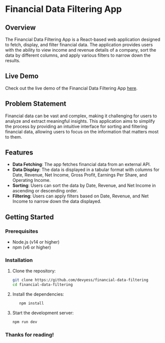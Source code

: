 # Financial Data Filtering App

## Overview

The Financial Data Filtering App is a React-based web application designed to fetch, display, and filter financial data. The application provides users with the ability to view income and revenue details of a company, sort the data by different columns, and apply various filters to narrow down the results.

## Live Demo

Check out the live demo of the Financial Data Filtering App [here](https://financial-data-filtering.vercel.app/).

## Problem Statement

Financial data can be vast and complex, making it challenging for users to analyze and extract meaningful insights. This application aims to simplify the process by providing an intuitive interface for sorting and filtering financial data, allowing users to focus on the information that matters most to them.

## Features

- **Data Fetching**: The app fetches financial data from an external API.
- **Data Display**: The data is displayed in a tabular format with columns for Date, Revenue, Net Income, Gross Profit, Earnings Per Share, and Operating Income.
- **Sorting**: Users can sort the data by Date, Revenue, and Net Income in ascending or descending order.
- **Filtering**: Users can apply filters based on Date, Revenue, and Net Income to narrow down the data displayed.

## Getting Started

### Prerequisites

- Node.js (v14 or higher)
- npm (v6 or higher)

### Installation

1. Clone the repository:
   ```sh
   git clone https://github.com/devyess/financial-data-filtering
   cd financial-data-filtering
   ```
2. Install the dependencies:
   ```sh
      npm install
      ```
3. Start the development server:
      ```sh
      npm run dev
      ```
### Thanks for reading!
